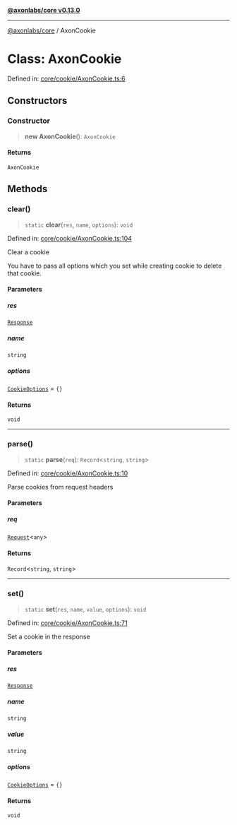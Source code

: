 [**@axonlabs/core v0.13.0**](../README.md)

***

[@axonlabs/core](../globals.md) / AxonCookie

# Class: AxonCookie

Defined in: [core/cookie/AxonCookie.ts:6](https://github.com/AxonJsLabs/AxonJs/blob/3187def3e5c0161745ea7e33640513908efc6c86/src/core/cookie/AxonCookie.ts#L6)

## Constructors

### Constructor

> **new AxonCookie**(): `AxonCookie`

#### Returns

`AxonCookie`

## Methods

### clear()

> `static` **clear**(`res`, `name`, `options`): `void`

Defined in: [core/cookie/AxonCookie.ts:104](https://github.com/AxonJsLabs/AxonJs/blob/3187def3e5c0161745ea7e33640513908efc6c86/src/core/cookie/AxonCookie.ts#L104)

Clear a cookie

You have to pass all options which you set while creating cookie to delete that cookie.

#### Parameters

##### res

[`Response`](../interfaces/Response.md)

##### name

`string`

##### options

[`CookieOptions`](../interfaces/CookieOptions.md) = `{}`

#### Returns

`void`

***

### parse()

> `static` **parse**(`req`): `Record`\<`string`, `string`\>

Defined in: [core/cookie/AxonCookie.ts:10](https://github.com/AxonJsLabs/AxonJs/blob/3187def3e5c0161745ea7e33640513908efc6c86/src/core/cookie/AxonCookie.ts#L10)

Parse cookies from request headers

#### Parameters

##### req

[`Request`](../interfaces/Request.md)\<`any`\>

#### Returns

`Record`\<`string`, `string`\>

***

### set()

> `static` **set**(`res`, `name`, `value`, `options`): `void`

Defined in: [core/cookie/AxonCookie.ts:71](https://github.com/AxonJsLabs/AxonJs/blob/3187def3e5c0161745ea7e33640513908efc6c86/src/core/cookie/AxonCookie.ts#L71)

Set a cookie in the response

#### Parameters

##### res

[`Response`](../interfaces/Response.md)

##### name

`string`

##### value

`string`

##### options

[`CookieOptions`](../interfaces/CookieOptions.md) = `{}`

#### Returns

`void`
